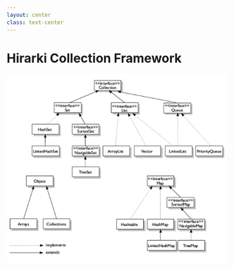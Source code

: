 ```yaml
---
layout: center
class: text-center
---
```


# Hirarki Collection Framework

<img width="500" src="/img/hierarki.png">
